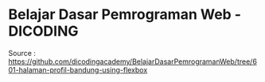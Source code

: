 # Belajar Dasar Pemrograman Web - DICODING

Source : https://github.com/dicodingacademy/BelajarDasarPemrogramanWeb/tree/601-halaman-profil-bandung-using-flexbox
